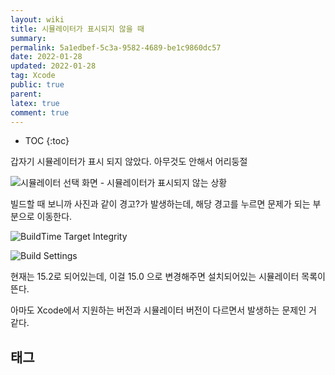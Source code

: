 ```yaml
---
layout: wiki
title: 시뮬레이터가 표시되지 않을 때
summary: 
permalink: 5a1edbef-5c3a-9582-4689-be1c9860dc57
date: 2022-01-28
updated: 2022-01-28
tag: Xcode 
public: true
parent: 
latex: true
comment: true
---
```


* TOC
{:toc}

갑자기 시뮬레이터가 표시 되지 않았다. 아무것도 안해서 어리둥절

![시뮬레이터 선택 화면 - 시뮬레이터가 표시되지 않는 상황](simulators.png)

빌드할 때 보니까 사진과 같이 경고?가 발생하는데, 해당 경고를 누르면 문제가 되는 부분으로 이동한다.

![BuildTime Target Integrity](target-integrity.png)

![Build Settings](build-settings.png)

현재는 15.2로 되어있는데, 이걸 15.0 으로 변경해주면 설치되어있는 시뮬레이터 목록이 뜬다.

아마도 Xcode에서 지원하는 버전과 시뮬레이터 버전이 다르면서 발생하는 문제인 거 같다.

## 태그

